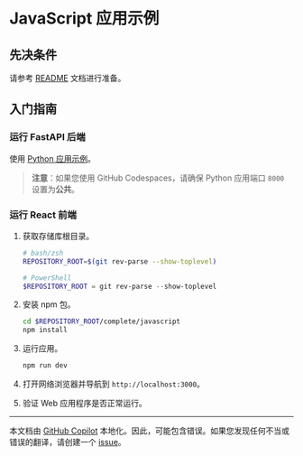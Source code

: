 # JavaScript 应用示例

## 先决条件

请参考 [README](../../README.md) 文档进行准备。

## 入门指南

### 运行 FastAPI 后端

使用 [Python 应用示例](../python/)。

> **注意**：如果您使用 GitHub Codespaces，请确保 Python 应用端口 `8000` 设置为**公共**。

### 运行 React 前端

1. 获取存储库根目录。

    ```bash
    # bash/zsh
    REPOSITORY_ROOT=$(git rev-parse --show-toplevel)
    ```

    ```powershell
    # PowerShell
    $REPOSITORY_ROOT = git rev-parse --show-toplevel
    ```

1. 安装 npm 包。

    ```bash
    cd $REPOSITORY_ROOT/complete/javascript
    npm install
    ```

1. 运行应用。

    ```bash
    npm run dev
    ```

1. 打开网络浏览器并导航到 `http://localhost:3000`。
1. 验证 Web 应用程序是否正常运行。
---

本文档由 [GitHub Copilot](https://docs.github.com/copilot/about-github-copilot/what-is-github-copilot) 本地化。因此，可能包含错误。如果您发现任何不当或错误的翻译，请创建一个 [issue](../../issues)。

